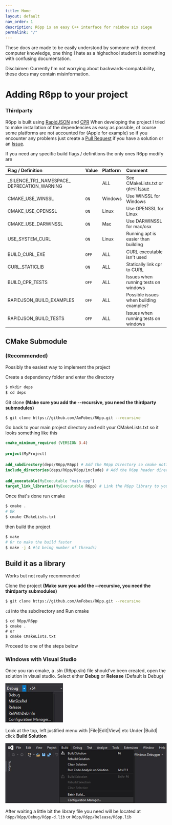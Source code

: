 ```yaml
---
title: Home
layout: default
nav_order: 1
description: R6pp is an easy C++ interface for rainbow six siege
permalink: "/"
---
```


These docs are made to be easily understood by someone with decent computer knowledge, one thing I hate as a highschool student is something with confusing documentation.

Disclaimer: Currently I'm not worrying about backwards-compatability, these docs may contain misinformation.

# Adding R6pp to your project

### Thirdparty 

R6pp is built using [RapidJSON](https://github.com/Tencent/rapidjson) and [CPR](https://github.com/whoshuu/cpr)
When developing the project I tried to make installation of the dependencies as easy as possible, of course some platforms are not accounted for (Apple for example) so if you encounter any problems just create a [Pull Request](https://github.com/AmFobes/R6pp/compare) if you have a solution or an [Issue](https://github.com/AmFobes/R6pp/issues/new).

If you need any specific build flags / definitions the only ones R6pp modify are 

| Flag / Definition                   | Value | Platform | Comment                                 |
|:------------------------------|:------|:---------|:----------------------------------------|
| _SILENCE_TR1_NAMESPACE\_ DEPRECATION_WARNING|   | ALL      | See CMakeLists.txt or gtest [Issue](https://github.com/google/googletest/issues/1111)                     
| CMAKE_USE_WINSSL                          | `ON`  | Windows  | Use WINSSL for Windows|                                           
| CMAKE_USE_OPENSSL                         | `ON` | Linux  | Use OPENSSL for Linux       |
| CMAKE_USE_DARWINSSL             | `ON` | Mac | Use DARWINSSL for mac/osx |
| USE_SYSTEM_CURL                           | `ON`  | Linux    | Running apt is easier than building     |
| BUILD_CURL_EXE                            | `OFF` | ALL      | CURL executable isn't used              |
| CURL_STATICLIB                            | `ON`  | ALL      | Statically link cpr to CURL             | 
| BUILD_CPR_TESTS                           | `OFF` | ALL      | Issues when running tests on windows    |
| RAPIDJSON_BUILD_EXAMPLES                  | `OFF` | ALL      | Possible issues when building examples? |
| RAPIDJSON_BUILD_TESTS                     | `OFF` | ALL      | Issues when running tests on windows    |

## CMake Submodule 

### (Recommended)

Possibly the easiest way to implement the project

Create a dependency folder and enter the directory
```bash
$ mkdir deps
$ cd deps
```
Git clone **(Make sure you add the --recursive, you need the thirdparty submodules)**
```bash
$ git clone https://github.com/AmFobes/R6pp.git --recursive
```
Go back to your main project directory and edit your CMakeLists.txt so it looks something like this
```cmake
cmake_minimum_required (VERSION 3.4)

project(MyProject)

add_subdirectory(deps/R6pp/R6pp) # Add the R6pp Directory so cmake notices the project
include_directories(deps/R6pp/R6pp/include) # Add the R6pp header directory so R6pp.h is found

add_executable(MyExecutable "main.cpp")
target_link_libraries(MyExecutable R6pp) # Link the R6pp library to your executable / library
```

Once that's done run cmake
```bash
$ cmake .
# OR
$ cmake CMakeLists.txt
```
then build the project
```bash
$ make
# Or to make the build faster
$ make -j 4 #(4 being number of threads)
```

## Build it as a library

Works but not really recommended

Clone the project **(Make sure you add the --recursive, you need the thirdparty submodules)**
```bash
$ git clone https://github.com/AmFobes/R6pp.git --recursive
```
`cd` into the subdirectory and Run cmake
```
$ cd R6pp/R6pp
$ cmake .
# or 
$ cmake CMakeLists.txt
```
Proceed to one of the steps below

### Windows with Visual Studio
Once you ran cmake, a .sln (R6pp.sln) file should've been created, open the solution in visual studio.
Select either **Debug** or **Release** (Default is Debug)

![](images/BuildWindowsVSBuildTypes.jpg)

Look at the top, left justified menu with \|File\|Edit\|View\| etc
Under \|Build\| click **Build Solution**

![](images/BuildWindowsVS.jpg)

After waiting a little bit the library file you need will be located at
    `R6pp/R6pp/Debug/R6pp-d.lib`
or
    `R6pp/R6pp/Release/R6pp.lib`